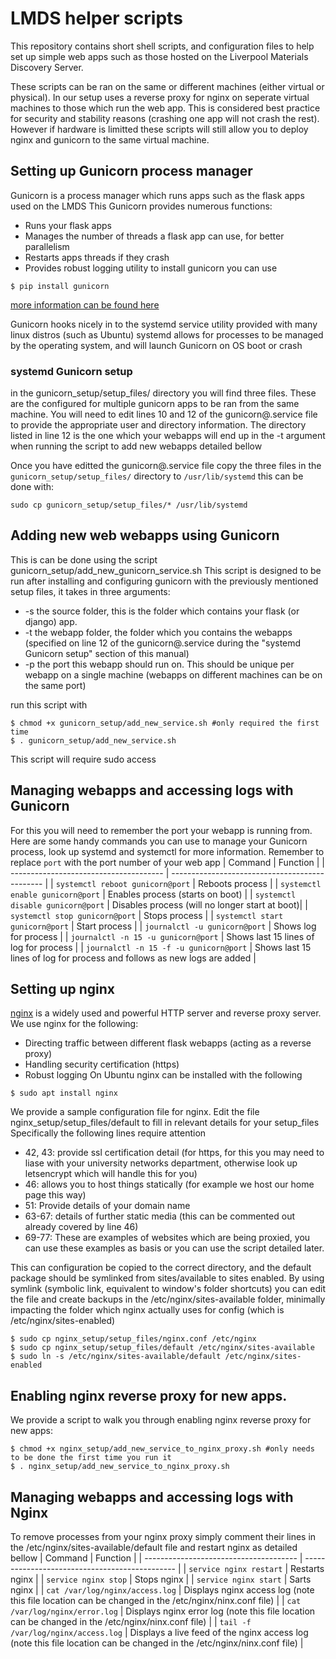 # LMDS helper scripts
This repository contains short shell scripts, and configuration files to help set up simple web apps such as those hosted on the Liverpool Materials Discovery Server.

These scripts can be ran on the same or different machines (either virtual or physical). In our setup uses a reverse proxy for nginx on seperate virtual machines to those which run the web app. This is considered best practice for security and stability reasons (crashing one app will not crash the rest). However if hardware is limitted these scripts will still allow you to deploy nginx and gunicorn to the same virtual machine.


## Setting up Gunicorn process manager
Gunicorn is a process manager which runs apps such as the flask apps used on the LMDS
This Gunicorn provides numerous functions:
* Runs your flask apps
* Manages the number of threads a flask app can use, for better parallelism
* Restarts apps threads if they crash
* Provides robust logging utility
to install gunicorn you can use
```
$ pip install gunicorn
```
[more information can be found here](https://gunicorn.org/)

Gunicorn hooks nicely in to the systemd service utility provided with many linux distros (such as Ubuntu)
systemd allows for processes to be managed by the operating system, and will launch Gunicorn on OS boot or crash

### systemd Gunicorn setup
in the gunicorn_setup/setup_files/ directory you will find three files.
These are the configured for multiple gunicorn apps to be ran from the same machine.
You will need to edit lines 10 and 12 of the gunicorn@.service file to provide the appropriate user and directory information. The directory listed in line 12 is the one which your webapps will end up in the -t argument when running the script to add new webapps detailed bellow

Once you have editted the gunicorn@.service file copy the three files in the `gunicorn_setup/setup_files/` directory to `/usr/lib/systemd`
this can be done with:
```
sudo cp gunicorn_setup/setup_files/* /usr/lib/systemd
```

## Adding new web webapps using Gunicorn
This is can be done using the script gunicorn_setup/add_new_gunicorn_service.sh
This script is designed to be run after installing and configuring gunicorn with
the previously mentioned setup files, it takes in three arguments:
* -s the source folder, this is the folder which contains your flask (or django) app.
* -t the webapp folder, the folder which you contains the webapps (specified on line 12 of the gunicorn@.service during the "systemd Gunicorn setup" section of this manual)
* -p the port this webapp should run on. This should be unique per webapp on a single machine (webapps on different machines can be on the same port)

run this script with
```
$ chmod +x gunicorn_setup/add_new_service.sh #only required the first time
$ . gunicorn_setup/add_new_service.sh
```

This script will require sudo access

## Managing webapps and accessing logs with Gunicorn
For this you will need to remember the port your webapp is running from.
Here are some handy commands you can use to manage your Gunicorn process, look up systemd and systemctl for more information. Remember to replace `port` with the port number of your web app
| Command                                | Function                                       |
| -------------------------------------- | ---------------------------------------------- |
| `systemctl reboot gunicorn@port`       | Reboots process                                |
| `systemctl enable gunicorn@port`       | Enables process (starts on boot)               |
| `systemctl disable gunicorn@port`      | Disables process (will no longer start at boot)|
| `systemctl stop gunicorn@port`         | Stops process                                  |
| `systemctl start gunicorn@port`        | Start process                                  |
| `journalctl -u gunicorn@port`          | Shows log for process                          |
| `journalctl -n 15 -u gunicorn@port`    | Shows last 15 lines of log for process         |
| `journalctl -n 15 -f -u gunicorn@port` | Shows last 15 lines of log for process and follows as new logs are added |


## Setting up nginx
[nginx](nginx.org) is a widely used and powerful HTTP server and reverse proxy server.
We use nginx for the following:
* Directing traffic between different flask webapps (acting as a reverse proxy)
* Handling security certification (https)
* Robust logging
On Ubuntu nginx can be installed with the following
```
$ sudo apt install nginx
```
We provide a sample configuration file for nginx.
Edit the file nginx_setup/setup_files/default to fill in relevant details for your setup_files
Specifically the following lines require attention
* 42, 43: provide ssl certification detail (for https, for this you may need to liase with your university networks department, otherwise look up letsencrypt which will handle this for you)
* 46: allows you to host things statically (for example we host our home page this way)
* 51: Provide details of your domain name
* 63-67: details of further static media (this can be commented out already covered by line 46)
* 69-77: These are examples of websites which are being proxied, you can use these examples as basis or you can use the script detailed later.

This can configuration be copied to the correct directory, and the default package should be symlinked from sites/available to sites enabled. By using symlink (symbolic link, equivalent to window's folder shortcuts) you can edit the file and create backups in the /etc/nginx/sites-available folder, minimally impacting the folder which nginx actually uses for config (which is /etc/nginx/sites-enabled)
```
$ sudo cp nginx_setup/setup_files/nginx.conf /etc/nginx
$ sudo cp nginx_setup/setup_files/default /etc/nginx/sites-available
$ sudo ln -s /etc/nginx/sites-available/default /etc/nginx/sites-enabled
```

## Enabling nginx reverse proxy for new apps.
We provide a script to walk you through enabling nginx reverse proxy for new apps:
```
$ chmod +x nginx_setup/add_new_service_to_nginx_proxy.sh #only needs to be done the first time you run it
$ . nginx_setup/add_new_service_to_nginx_proxy.sh
```

## Managing webapps and accessing logs with Nginx
To remove processes from your nginx proxy simply comment their lines in the /etc/nginx/sites-available/default file and restart nginx as detailed bellow
| Command                                | Function                                       |
| -------------------------------------- | ---------------------------------------------- |
| `service nginx restart`                | Restarts nginx                                 |
| `service nginx stop`                   | Stops nginx                                    |
| `service nginx start`                  | Sarts nginx                                    |
| `cat /var/log/nginx/access.log`        | Displays nginx access log (note this file location can be changed in the /etc/nginx/ninx.conf file) |
| `cat /var/log/nginx/error.log`         | Displays nginx error log  (note this file location can be changed in the /etc/nginx/ninx.conf file) |
| `tail -f /var/log/nginx/access.log`    | Displays a live feed of the nginx access log (note this file location can be changed in the /etc/nginx/ninx.conf file) |
